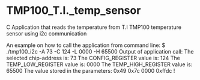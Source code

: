 # TMP100_T.I._temp_sensor
C Application that reads the temperature from T.I TMP100 temperature sensor using i2c communication  

An example on how to call the application from command line:
$ ./tmp100_i2c -A 73 -C 124 -L 0000 -H 65500
Output of application call:
The selected chip-address is: 73
The CONFIG_REGISTER value is: 124
The TEMP_LOW_REGISTER value is: 0000
The TEMP_HIGH_REGISTER value is: 65500
The value stored in the parameters: 0x49 0x7c 0000 0xffdc !
